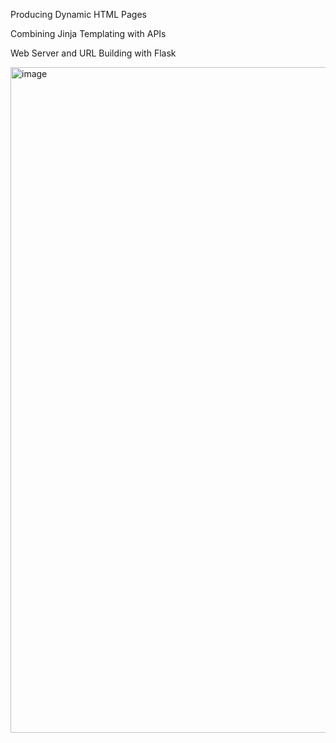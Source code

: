 Producing Dynamic HTML Pages

Combining Jinja Templating with APIs

Web Server and URL Building with Flask

<img width="1065" alt="image" src="https://github.com/gstgrace/passion-projects/assets/105472929/6170c24d-51b4-4967-96f2-ab702a74fc67">
